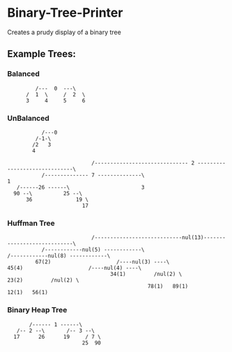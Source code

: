 Binary-Tree-Printer
===================

Creates a prudy display of a binary tree


Example Trees:
--------------
### Balanced ###
             /---  0  ---\             
          /  1  \     /  2  \          
          3     4     5     6          

### UnBalanced ###
               /---0                   
             /-1-\                     
            /2   3                     
            4                          

                               /------------------------------ 2 ------------------------------\                               
               /-------------- 7 --------------\                                               1                               
       /------26 ------\                       3                                                                               
      90 --\          25 --\                                                                                                   
          36              19 \                                                                                                 
                            17                                                                                                 

### Huffman Tree ###
                               /----------------------------nul(13)----------------------------\                               
               /------------nul(5) ------------\                               /------------nul(8) ------------\               
             67(2)                     /----nul(3) ----\                     45(4)                     /----nul(4) ----\       
                                     34(1)         /nul(2) \                                         23(2)         /nul(2) \   
                                                 78(1)   89(1)                                                   12(1)   56(1) 
### Binary Heap Tree ###
           /------ 1 ------\           
       /-- 2 --\       /-- 3 --\       
      17      26      19     / 7 \     
                            25  90     
